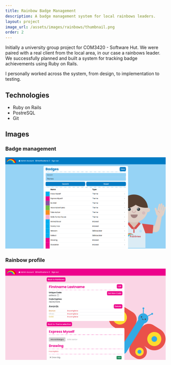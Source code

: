 ```yaml
---
title: Rainbow Badge Management
description: A badge management system for local rainbows leaders.
layout: project
image_url: /assets/images/rainbows/thumbnail.png
order: 2
---
```

Initially a university group project for COM3420 - Software Hut. We were paired with a real client from the local area, in our case a rainbows leader. We successfully planned and built a system for tracking badge achievements using Ruby on Rails.

I personally worked across the system, from design, to implementation to testing.

## Technologies
- Ruby on Rails
- PostreSQL
- Git

## Images
### Badge management
![Badge Management](/assets/images/rainbows/badges.png)
### Rainbow profile
![Rainbow Profile](/assets/images/rainbows/profile.png)